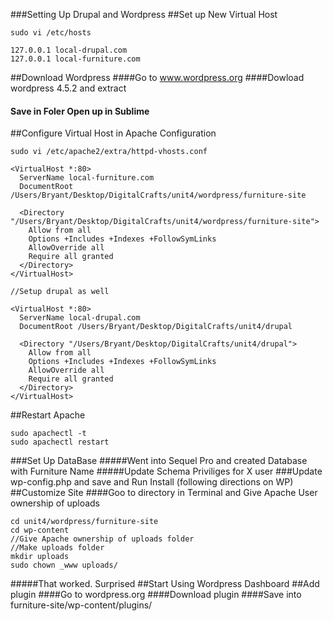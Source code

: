 ###Setting Up Drupal and Wordpress
##Set up New Virtual Host
```
sudo vi /etc/hosts

127.0.0.1 local-drupal.com
127.0.0.1 local-furniture.com
```
##Download Wordpress
####Go to www.wordpress.org
####Dowload wordpress 4.5.2 and extract
#### Save in Foler Open up in Sublime
##Configure Virtual Host in Apache Configuration
```
sudo vi /etc/apache2/extra/httpd-vhosts.conf

<VirtualHost *:80>
  ServerName local-furniture.com
  DocumentRoot /Users/Bryant/Desktop/DigitalCrafts/unit4/wordpress/furniture-site

  <Directory "/Users/Bryant/Desktop/DigitalCrafts/unit4/wordpress/furniture-site">
    Allow from all
    Options +Includes +Indexes +FollowSymLinks
    AllowOverride all
    Require all granted
  </Directory>
</VirtualHost>

//Setup drupal as well

<VirtualHost *:80>
  ServerName local-drupal.com
  DocumentRoot /Users/Bryant/Desktop/DigitalCrafts/unit4/drupal

  <Directory "/Users/Bryant/Desktop/DigitalCrafts/unit4/drupal">
    Allow from all
    Options +Includes +Indexes +FollowSymLinks
    AllowOverride all
    Require all granted
  </Directory>
</VirtualHost>
```
##Restart Apache
```
sudo apachectl -t
sudo apachectl restart
```
###Set Up DataBase 
#####Went into Sequel Pro and created Database with Furniture Name
#####Update Schema Priviliges for X user
###Update wp-config.php and save and Run Install (following directions on WP)
##Customize Site
####Goo to directory in Terminal and Give Apache User ownership of uploads
```
cd unit4/wordpress/furniture-site
cd wp-content
//Give Apache ownership of uploads folder
//Make uploads folder
mkdir uploads
sudo chown _www uploads/
```
#####That worked. Surprised
##Start Using Wordpress Dashboard
##Add plugin
####Go to wordpress.org
####Download plugin
####Save into furniture-site/wp-content/plugins/


